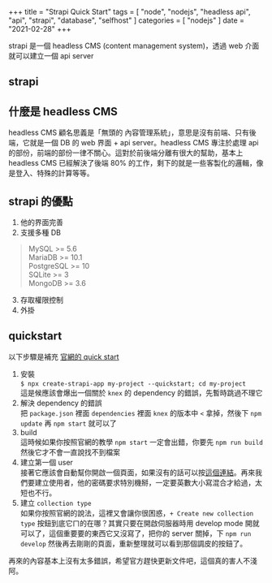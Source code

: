 +++
title = "Strapi Quick Start"
tags = [
  "node",
  "nodejs",
  "headless api",
  "api",
  "strapi",
  "database",
  "selfhost"
]
categories = [ "nodejs" ]
date = "2021-02-28"
+++


strapi 是一個 headless CMS (content management system)，透過 web 介面就可以建立一個 api server

## strapi
## 什麼是 headless CMS
headless CMS 顧名思義是「無頭的 內容管理系統」，意思是沒有前端、只有後端，它就是一個 DB 的 web 界面 + api server。headless CMS 專注於處理 api 的部份，前端的部份一律不關心。這對於前後端分離有很大的幫助，基本上 headless CMS 已經解決了後端 80% 的工作，剩下的就是一些客製化的邏輯，像是登入、特殊的計算等等。

## strapi 的優點
1. 他的界面完善
2. 支援多種 DB  
> MySQL >= 5.6  
> MariaDB >= 10.1  
> PostgreSQL >= 10  
> SQLite >= 3  
> MongoDB >= 3.6  
3. 存取權限控制
4. 外掛

## quickstart
以下步驟是補充 [官網的 quick start](https://strapi.io/documentation/developer-docs/latest/getting-started/quick-start.html)
1. 安裝  
`$ npx create-strapi-app my-project --quickstart; cd my-project`  
這是候應該會爆出一個關於 `knex` 的 dependency 的錯誤，先暫時跳過不理它  
2. 解決 dependency 的錯誤  
把 `package.json` 裡面 `dependencies` 裡面 `knex` 的版本中 `<` 拿掉，然後下 `npm update` 再 `npm start` 就可以了
3. build  
這時候如果你按照官網的教學 `npm start` 一定會出錯，你要先 `npm run build` 然後它才不會一直說找不到檔案
4. 建立第一個 user  
接著它應該會自動幫你開啟一個頁面，如果沒有的話可以按[這個連結](http://localhost:1337/admin)。再來我們要建立使用者，他的密碼要求特別機掰，一定要英數大小寫混合才給過，太短也不行。
5. 建立 `collection type`  
如果你按照官網的說法，這裡又會讓你很困惑，`+ Create new collection type` 按鈕到底它ㄇ的在哪？其實只要在開啟伺服器時用 develop mode 開就可以了，這個重要要的東西它又沒寫了，把你的 server 關掉，下 `npm run develop` 然後再去剛剛的頁面，重新整理就可以看到那個調皮的按鈕了。

再來的內容基本上沒有太多錯誤，希望官方趕快更新文件吧，這個真的害人不淺阿。
